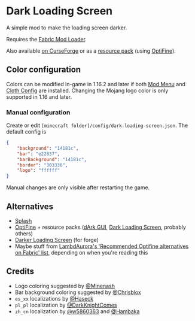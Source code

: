 # Dark Loading Screen

A simple mod to make the loading screen darker.

Requires the [Fabric Mod Loader](https://fabricmc.net).

Also available [on CurseForge](https://www.curseforge.com/minecraft/mc-mods/dark-loading-screen) or as a [resource pack](https://www.curseforge.com/minecraft/texture-packs/dark-loading-screen) (using [OptiFine](https://optifine.net/)).



## Color configuration

Colors can be modified in-game in 1.16.2 and later if both [Mod Menu](https://www.curseforge.com/minecraft/mc-mods/modmenu) and [Cloth Config](https://www.curseforge.com/minecraft/mc-mods/cloth-config) are installed. Changing the Mojang logo color is only supported in 1.16 and later.

### Manual configuration

Create or edit `[minecraft folder]/config/dark-loading-screen.json`. The default config is
```json
{
    "background": "14181c",
    "bar": "e22837",
    "barBackground": "14181c",
    "border": "303336",
    "logo": "ffffff"
}
```

Manual changes are only visible after restarting the game.



## Alternatives
- [Splash](https://www.curseforge.com/minecraft/mc-mods/splash)
- [OptiFine](https://optifine.net/) + resource packs ([dArk GUI](https://www.planetminecraft.com/texture-pack/dark-gui-4698161/), [Dark Loading Screen](https://www.curseforge.com/minecraft/texture-packs/dark-loading-screen), probably others)
- [Darker Loading Screen](https://www.curseforge.com/minecraft/mc-mods/darker-loading-screen) (for forge)
- Maybe stuff from [LambdAurora's 'Recommended Optifine alternatives on Fabric' list](https://gist.github.com/LambdAurora/1f6a4a99af374ce500f250c6b42e8754), depending on when you're reading this



## Credits
- Logo coloring suggested by [@Minenash](https://github.com/Minenash)
- Bar background coloring suggested by [@Chrisblox](https://github.com/Chrisblox)
- `es_xx` localizations by [@Haseck](https://github.com/Haseck)
- `pl_pl` localization by [@DarkKnightComes](https://github.com/DarkKnightComes)
- `zh_cn` localization by [@w5860363](https://github.com/w5860363) and [@Hambaka](https://github.com/Hambaka)
